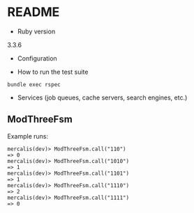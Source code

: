 # README

* Ruby version

3.3.6

* Configuration

* How to run the test suite
```
bundle exec rspec
```

* Services (job queues, cache servers, search engines, etc.)

## ModThreeFsm
Example runs: 
```
mercalis(dev)> ModThreeFsm.call("110")
=> 0
mercalis(dev)> ModThreeFsm.call("1010")
=> 1
mercalis(dev)> ModThreeFsm.call("1101")
=> 1
mercalis(dev)> ModThreeFsm.call("1110")
=> 2
mercalis(dev)> ModThreeFsm.call("1111")
=> 0
```

